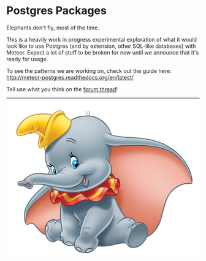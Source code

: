 # Postgres Packages

Elephants don't fly, most of the time.

This is a heavily work in progress experimental exploration of what it would look like to use Postgres (and by extension, other SQL-like databases) with Meteor. Expect a lot of stuff to be broken for now until we announce that it's ready for usage.

To see the patterns we are working on, check out the guide here: http://meteor-postgres.readthedocs.org/en/latest/

Tell use what you think on the [forum thread](https://forums.meteor.com/t/an-early-look-at-sql-in-meteor/8736)!








----------

![Dumbo](/img/dumbo.jpg)
